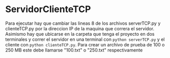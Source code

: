 # ServidorClienteTCP
Para ejecutar hay que cambiar las lineas 8 de los archivos serverTCP.py y clienteTCP.py por la direccion IP de la maquina que correra el servidor. Asimismo hay que
ubicarse en la carpeta que tenga el proyecto en dos terminales y correr el servidor en una terminal con `python serverTCP.py` y el cliente con `python clienteTCP.py`.
Para crear un archivo de prueba de 100 o 250 MB este debe llamarse "100.txt" o "250.txt" respectivamente
